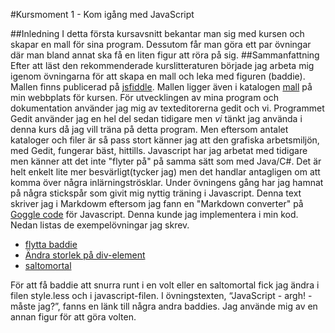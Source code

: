 #Kursmoment 1 - Kom igång med JavaScript

##Inledning
I detta första kursavsnitt bekantar man sig med kursen och skapar en mall för sina program. Dessutom får man göra ett par övningar där man bland annat ska få en liten figur att röra på sig.
##Sammanfattning
Efter att läst den rekommenderade kurslitteraturen började jag arbeta mig igenom övningarna för att skapa en mall och leka med figuren (baddie). Mallen finns publicerad på [jsfiddle](http://jsfiddle.net/frsd/3bf1co8b/). Mallen ligger även i katalogen [mall](http://www.student.bth.se/~frsd14/javascript/mall/) på min webbplats för kursen. För utvecklingen av mina program och dokumentation använder jag mig av texteditorerna gedit och vi. Programmet Gedit använder jag en hel del sedan tidigare men *vi* tänkt jag använda i denna kurs då jag vill träna på detta program. Men eftersom antalet kataloger och filer är så pass stort känner jag att den grafiska arbetsmiljön, med Gedit, fungerar bäst, hittills. Javascript har jag arbetat med tidigare men känner att det inte "flyter på" på samma sätt som med Java/C#. Det är helt enkelt lite mer besvärligt(tycker jag) men det handlar antagligen om att komma över några inlärningströsklar. Under övningens gång har jag hamnat på några stickspår som givit mig nyttig träning i Javascript. Denna text skriver jag i Markdowm eftersom jag fann en "Markdown converter" på [Goggle code](http://code.google.com/p/pagedown/source/browse/Markdown.Converter.js?r=f2a5240e53a726e3c39b92fab9dd25fd9b7614c4) för Javascript. Denna kunde jag implementera i min kod. Nedan listas de exempelövningar jag skrev. 

*  [flytta baddie](http://www.student.bth.se/~frsd14/javascript/assignment/move/) 
*  [Ändra storlek på div-element](http://www.student.bth.se/~frsd14/javascript/assignment/resize/) 
*  [saltomortal](http://www.student.bth.se/~frsd14/javascript/assignment/saltomortal/)

För att få baddie att snurra runt i en volt eller en saltomortal fick jag ändra i filen style.less och i javascript-filen. I övningstexten, “JavaScript - argh! - måste jag?”, fanns en länk till några andra baddies. Jag använde mig av en annan figur för att göra volten.  





